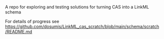 A repo for exploring and testing solutions for turning CAS into a LinkML schema

For details of progress see https://github.com/dosumis/LinkML_cas_scratch/blob/main/schema/scratch/README.md
